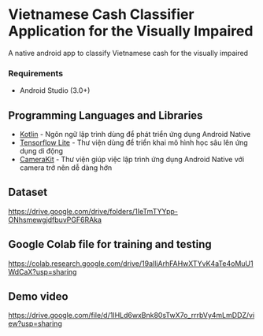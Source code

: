 # Vietnamese Cash Classifier Application for the Visually Impaired 
A native android app to classify Vietnamese cash for the visually impaired

### Requirements
* Android Studio (3.0+)

## Programming Languages and Libraries

* [Kotlin](https://kotlinlang.org/) - Ngôn ngữ lập trình dùng để phát triển ứng dụng Android Native
* [Tensorflow Lite](https://www.tensorflow.org/lite) - Thư viện dùng để triển khai mô hình học sâu lên ứng dụng di động
* [CameraKit](https://camerakit.io/) - Thư viện giúp việc lập trình ứng dụng Android Native với camera trở nên dễ dàng hớn

## Dataset
https://drive.google.com/drive/folders/1IeTmTYYpp-ONhsmewgjdfbuvPGF6RAka

## Google Colab file for training and testing
https://colab.research.google.com/drive/19aIljArhFAHwXTYvK4aTe4oMuU1WdCaX?usp=sharing

## Demo video
https://drive.google.com/file/d/1IHLd6wxBnk80sTwX7o_rrrbVy4mLmDDZ/view?usp=sharing

